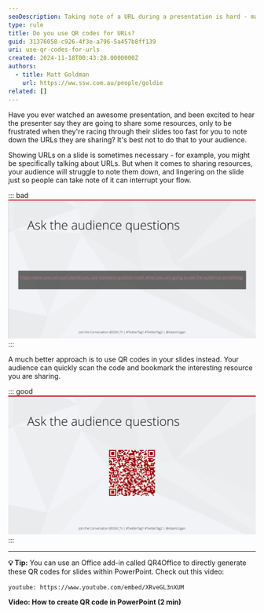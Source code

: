 ```yaml
---
seoDescription: Taking note of a URL during a presentation is hard - make it easy for your users by giving them a QR code to scan instead
type: rule
title: Do you use QR codes for URLs?
guid: 31376058-c926-4f3e-a796-5a457b8ff139
uri: use-qr-codes-for-urls
created: 2024-11-18T00:43:28.0000000Z
authors:
  - title: Matt Goldman
    url: https://ww.ssw.com.au/people/goldie
related: []
---
```


Have you ever watched an awesome presentation, and been excited to hear the presenter say they are going to share some resources, only to be frustrated when they're racing through their slides too fast for you to note down the URLs they are sharing? It's best not to do that to your audience.

<!--endintro-->

Showing URLs on a slide is sometimes necessary - for example, you might be specifically talking about URLs. But when it comes to sharing resources, your audience will struggle to note them down, and lingering on the slide just so people can take note of it can interrupt your flow.

::: bad
![Figure: Bad example - A long URL is impossible to note down](url-in-presentation-bad.png)
:::

A much better approach is to use QR codes in your slides instead. Your audience can quickly scan the code and bookmark the interesting resource you are sharing.

::: good
![Figure: Good example - A QR code is easier for the audience to quickly scan during a talk](url-in-presentation-good.png)
:::

---

**💡 Tip:** You can use an Office add-in called QR4Office to directly generate these QR codes for slides within PowerPoint. Check out this video:

`youtube: https://www.youtube.com/embed/XRveGL3nXUM`

**Video: How to create QR code in PowerPoint (2 min)**
